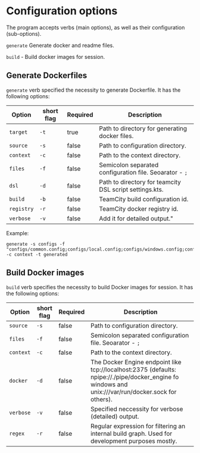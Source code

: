 # Configuration options

The program accepts verbs (main options), as well as their configuration (sub-options).

`generate` Generate docker and readme files.

`build` - Build docker images for session.

## Generate Dockerfiles

`generate` verb specified the necessity to generate Dockerfile. It has the following options:

| Option | short flag | Required | Description |
| --- | --- | --- | ------ |
| `target` | `-t` | true | Path to directory for generating docker files. |
| `source` | `-s` | false | Path to configuration directory. |
| `context` | `-c` | false | Path to the context directory. |
| `files` | `-f` | false | Semicolon separated configuration file. Seoarator - `;` |
| `dsl` | `-d` | false | Path to directory for teamcity DSL script settings.kts. |
| `build` | `-b` | false | TeamCity build configuration id. |
| `registry` | `-r` | false | TeamCity docker registry id. |
| `verbose` | `-v` | false | Add it for detailed output." |
 
Example:
```
generate -s configs -f "configs/common.config;configs/local.config;configs/windows.config;configs/linux.config;configs/linuxARM.config" -c context -t generated
``` 

## Build Docker images
`build` verb specifies the necessity to build Docker images for session. It has the following options:

| Option | short flag | Required | Description |
| --- | --- | --- | ------ |
| `source` | `-s` | false | Path to configuration directory. |
| `files` | `-f` | false | Semicolon separated configuration file. Seoarator - `;` |
| `context` | `-c` | false | Path to the context directory. |
| `docker` | `-d` | false | The Docker Engine endpoint like tcp://localhost:2375 (defaults: npipe://./pipe/docker_engine fo windows and unix:///var/run/docker.sock for others). |
| `verbose` | `-v` | false | Specified neccessity for verbose (detailed) output. |
| `regex` | `-r` | false | Regular expression for filtering an internal build graph. Used for development purposes mostly. |

